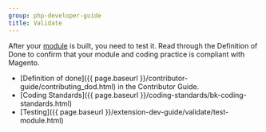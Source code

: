 ```yaml
---
group: php-developer-guide
title: Validate
---
```


After your [module](https://glossary.magento.com/module) is built, you need to test it. Read through the Definition of Done to confirm that your module and coding practice is compliant with Magento.

* [Definition of done]({{ page.baseurl }}/contributor-guide/contributing_dod.html) in the Contributor Guide.
* [Coding Standards]({{ page.baseurl }}/coding-standards/bk-coding-standards.html)
* [Testing]({{ page.baseurl }}/extension-dev-guide/validate/test-module.html)
